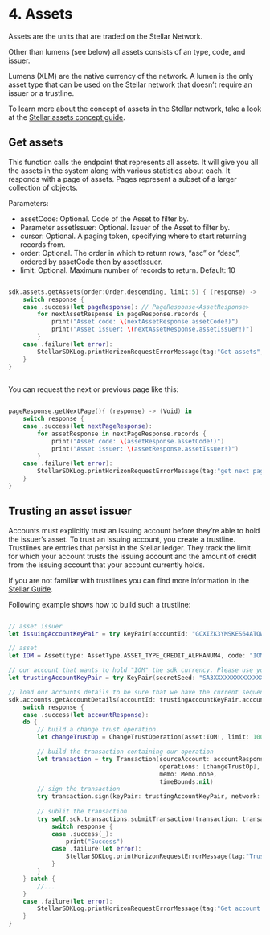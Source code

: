 # 4. Assets


Assets are the units that are traded on the Stellar Network.

Other than lumens (see below) all assets consists of an type, code, and issuer.

Lumens (XLM) are the native currency of the network. A lumen is the only asset type that can be used on the Stellar network that doesn’t require an issuer or a trustline.

To learn more about the concept of assets in the Stellar network, take a look at the [Stellar assets concept guide](https://www.stellar.org/developers/guides/concepts/assets.html).

## Get assets

This function calls the endpoint that represents all assets. It will give you all the assets in the system along with various statistics about each. It responds with a page of assets. Pages represent a subset of a larger collection of objects. 

Parameters:
 - assetCode: Optional. Code of the Asset to filter by.
 - Parameter assetIssuer: Optional. Issuer of the Asset to filter by.
 - cursor: Optional. A paging token, specifying where to start returning records from.
 - order: Optional. The order in which to return rows, “asc” or “desc”, ordered by assetCode then by assetIssuer.
 - limit: Optional. Maximum number of records to return. Default: 10
 
 
```swift

sdk.assets.getAssets(order:Order.descending, limit:5) { (response) -> (Void) in
    switch response {
    case .success(let pageResponse): // PageResponse<AssetResponse>
        for nextAssetResponse in pageResponse.records {
            print("Asset code: \(nextAssetResponse.assetCode!)")
            print("Asset issuer: \(nextAssetResponse.assetIssuer!)")
        }
    case .failure(let error):
        StellarSDKLog.printHorizonRequestErrorMessage(tag:"Get assets", horizonRequestError: error)
    }
}
 
```

You can request the next or previous page like this:

```swift

pageResponse.getNextPage(){ (response) -> (Void) in
    switch response {
    case .success(let nextPageResponse):
        for assetResponse in nextPageResponse.records {
            print("Asset code: \(assetResponse.assetCode!)")
            print("Asset issuer: \(assetResponse.assetIssuer!)")
        }
    case .failure(let error):
        StellarSDKLog.printHorizonRequestErrorMessage(tag:"get next page", horizonRequestError: error)
    }
}

```


## Trusting an asset issuer

Accounts must explicitly trust an issuing account before they’re able to hold the issuer’s asset. To trust an issuing account, you create a trustline. Trustlines are entries that persist in the Stellar ledger. They track the limit for which your account trusts the issuing account and the amount of credit from the issuing account that your account currently holds.

If you are not familiar with trustlines you can find more information in the [Stellar Guide](https://www.stellar.org/developers/guides/concepts/assets.html#trustlines).

Following example shows how to build such a trustline:


```swift

// asset issuer
let issuingAccountKeyPair = try KeyPair(accountId: "GCXIZK3YMSKES64ATQWMQN5CX73EWHRHUSEZXIMHP5GYHXL5LNGCOGXU")

// asset
let IOM = Asset(type: AssetType.ASSET_TYPE_CREDIT_ALPHANUM4, code: "IOM", issuer: issuingAccountKeyPair)

// our account that wants to hold "IOM" the sdk currency. Please use your own account.          
let trustingAccountKeyPair = try KeyPair(secretSeed: "SA3XXXXXXXXXXXXXXXXXXXXXXXXXXXXXXXXXXXXXXXXXXXXXUM2YJ")

// load our accounts details to be sure that we have the current sequence number.
sdk.accounts.getAccountDetails(accountId: trustingAccountKeyPair.accountId) { (response) -> (Void) in
    switch response {
    case .success(let accountResponse):
    do {
        // build a change trust operation.
        let changeTrustOp = ChangeTrustOperation(asset:IOM!, limit: 100000000)

        // build the transaction containing our operation
        let transaction = try Transaction(sourceAccount: accountResponse,
                                          operations: [changeTrustOp],
                                          memo: Memo.none,
                                          timeBounds:nil)
		// sign the transaction                        
        try transaction.sign(keyPair: trustingAccountKeyPair, network: Network.testnet)
        
        // sublit the transaction
        try self.sdk.transactions.submitTransaction(transaction: transaction) { (response) -> (Void) in
            switch response {
            case .success(_):
                print("Success")
            case .failure(let error):
                StellarSDKLog.printHorizonRequestErrorMessage(tag:"Trust error", horizonRequestError:error)
            }
        }
    } catch {
        //...
    }
    case .failure(let error):
        StellarSDKLog.printHorizonRequestErrorMessage(tag:"Get account error", horizonRequestError:error)
    }
}

```
